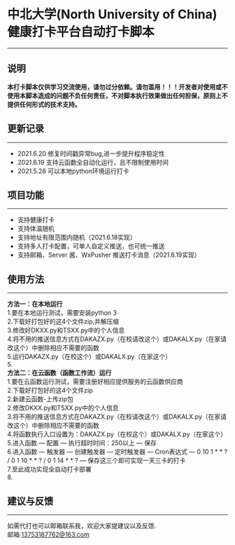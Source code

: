 # 中北大学(North University of China)健康打卡平台自动打卡脚本
*****
## 说明<br>
**本打卡脚本仅供学习交流使用，请勿过分依赖。请勿滥用！！！开发者对使用或不使用本脚本造成的问题不负任何责任，不对脚本执行效果做出任何担保，原则上不提供任何形式的技术支持。**<br>
## 更新记录<br>
*****
- 2021.6.20	修复时间戳异常bug,进一步提升程序稳定性
- 2021.6.19	支持云函数全自动化运行，且不限制使用时间
- 2021.5.28	可以本地python环境运行打卡<br>
## 项目功能<br>
*****
- 支持健康打卡
- 支持体温随机
- 支持地址有限范围内随机（2021.6.18实现）
- 支持多人打卡配置，可单人自定义推送，也可统一推送
- 支持邮箱、Server 酱、WxPusher 推送打卡消息（2021.6.19实现）<br>
## 使用方法<br>
*****
**方法一：在本地运行**<br>
1.要在本地运行测试，需要安装python 3<br>
2.下载好打包好的这4个文件zip,并解压缩<br>
3.修改好DKXX.py和TSXX.py中的个人信息<br>
4.将不用的推送信息方式在DAKAZX.py（在校请改这个）或DAKALX.py（在家请改这个）中删除相应不需要的函数<br>
5.运行DAKAZX.py（在校这个）或DAKALX.py（在家这个）<br>
5.<br>
**方法二：在云函数（函数工作流）运行**<br>
1.要在云函数运行测试，需要注册好相应提供服务的云函数供应商<br>
2.下载好打包好的这4个文件zip<br>
2.新建云函数-上传zip包<br>
2.修改DKXX.py和TSXX.py中的个人信息<br>
3.将不用的推送信息方式在DAKAZX.py（在校请改这个）或DAKALX.py（在家请改这个）中删除相应不需要的函数<br>
4.将函数执行入口设置为：DAKAZX.py（在校这个）或DAKALX.py（在家这个）<br>
5.进入函数 — 配置 — 执行超时时间：250以上 — 保存<br>
6.进入函数 — 触发器 — 创建触发器 — 定时触发器 — Cron表达式 — 0 10 1 * * ?   /   0 1 10 * * ?   /   0 1 14 * * ? — 保存这三个即可实现一天三卡的打卡<br>
7.至此成功实现全自动打卡部署<br>
8.<br>
## 建议与反馈<br>
*****
如需代打也可以邮箱联系我，欢迎大家提建议以及反馈.<br>
邮箱:13753187762@163.com
